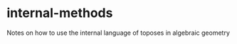 internal-methods
================

Notes on how to use the internal language of toposes in algebraic geometry
